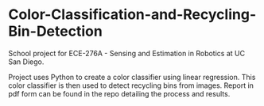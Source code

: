 # Color-Classification-and-Recycling-Bin-Detection

School project for ECE-276A - Sensing and Estimation in Robotics at UC San Diego.

Project uses Python to create a color classifier using linear regression. This color classifier is then used to detect recycling bins from images. Report in pdf form can be found in the repo detailing the process and results.
